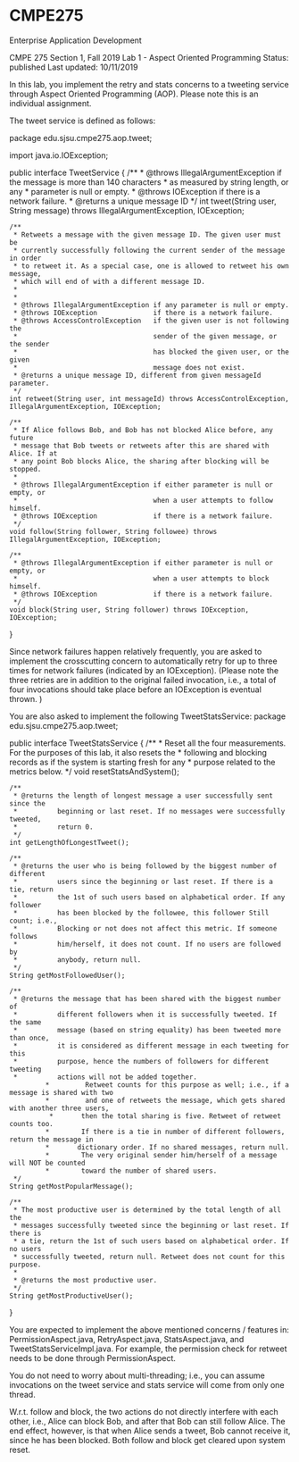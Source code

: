# CMPE275
Enterprise Application Development

CMPE 275 Section 1, Fall 2019
Lab 1 - Aspect Oriented Programming
Status: published
Last updated: 10/11/2019

In this lab, you implement the retry and stats concerns to a tweeting service through Aspect Oriented Programming (AOP). Please note this is an individual assignment.

The tweet service is defined as follows:

package edu.sjsu.cmpe275.aop.tweet;

import java.io.IOException;

public interface TweetService {
	/**
	 * @throws IllegalArgumentException if the message is more than 140 characters
	 *                                  as measured by string length, or any
	 *                                  parameter is null or empty.
	 * @throws IOException              if there is a network failure.
	 * @returns a unique message ID
	 */
	int tweet(String user, String message) throws IllegalArgumentException, IOException;

	/**
	 * Retweets a message with the given message ID. The given user must be
	 * currently successfully following the current sender of the message in order
	 * to retweet it. As a special case, one is allowed to retweet his own message,
	 * which will end of with a different message ID.
	 * 
	 * 
	 * @throws IllegalArgumentException if any parameter is null or empty.
	 * @throws IOException              if there is a network failure.
	 * @throws AccessControlException   if the given user is not following the
	 *                                  sender of the given message, or the sender
	 *                                  has blocked the given user, or the given
	 *                                  message does not exist.
	 * @returns a unique message ID, different from given messageId parameter.
	 */
	int retweet(String user, int messageId) throws AccessControlException, IllegalArgumentException, IOException;

	/**
	 * If Alice follows Bob, and Bob has not blocked Alice before, any future
	 * message that Bob tweets or retweets after this are shared with Alice. If at
	 * any point Bob blocks Alice, the sharing after blocking will be stopped.
	 * 
	 * @throws IllegalArgumentException if either parameter is null or empty, or
	 *                                  when a user attempts to follow himself.
	 * @throws IOException              if there is a network failure.
	 */
	void follow(String follower, String followee) throws IllegalArgumentException, IOException;

	/**
	 * @throws IllegalArgumentException if either parameter is null or empty, or
	 *                                  when a user attempts to block himself.
	 * @throws IOException              if there is a network failure.
	 */
	void block(String user, String follower) throws IOException, IOException;

}

Since network failures happen relatively frequently, you are asked to implement the crosscutting concern to automatically retry for up to three times for network failures (indicated by an IOException). (Please note the three retries are in addition to the original failed invocation, i.e., a total of four invocations should take place before an IOException is eventual thrown. ) 

You are also asked to implement the following TweetStatsService:
package edu.sjsu.cmpe275.aop.tweet;

public interface TweetStatsService {
   	/**
	 * Reset all the four measurements. For the purposes of this lab, it also resets the
	 * following and blocking records as if the system is starting fresh for any
	 * purpose related to the metrics below.
	 */
	void resetStatsAndSystem();

	/**
	 * @returns the length of longest message a user successfully sent since the
	 *          beginning or last reset. If no messages were successfully tweeted,
	 *          return 0.
	 */
	int getLengthOfLongestTweet();

	/**
	 * @returns the user who is being followed by the biggest number of different
	 *          users since the beginning or last reset. If there is a tie, return
	 *          the 1st of such users based on alphabetical order. If any follower
	 *          has been blocked by the followee, this follower Still count; i.e.,
	 *          Blocking or not does not affect this metric. If someone follows
	 *          him/herself, it does not count. If no users are followed by
	 *          anybody, return null.
	 */
	String getMostFollowedUser();

	/**
	 * @returns the message that has been shared with the biggest number of
	 *          different followers when it is successfully tweeted. If the same
	 *          message (based on string equality) has been tweeted more than once,
	 *          it is considered as different message in each tweeting for this
	 *          purpose, hence the numbers of followers for different tweeting
	 *          actions will not be added together. 
             *         Retweet counts for this purpose as well; i.e., if a message is shared with two
             *         and one of retweets the message, which gets shared with another three users,
              *       then the total sharing is five. Retweet of retweet counts too. 
             *        If there is a tie in number of different followers, return the message in
             *       dictionary order. If no shared messages, return null. 
             *        The very original sender him/herself of a message will NOT be counted 
             *        toward the number of shared users. 
	 */
	String getMostPopularMessage();

	/**
	 * The most productive user is determined by the total length of all the
	 * messages successfully tweeted since the beginning or last reset. If there is
	 * a tie, return the 1st of such users based on alphabetical order. If no users
	 * successfully tweeted, return null. Retweet does not count for this purpose.
	 * 
	 * @returns the most productive user.
	 */
	String getMostProductiveUser();

}

You are expected to implement the above mentioned concerns / features in: PermissionAspect.java, RetryAspect.java, StatsAspect.java, and TweetStatsServiceImpl.java.
For example, the permission check for retweet needs to be done through PermissionAspect.

You do not need to worry about multi-threading; i.e., you can assume invocations on the tweet service and stats service will come from only one thread.

W.r.t. follow and block, the two actions do not directly interfere with each other, i.e., Alice can block Bob, and after that Bob can still follow Alice. The end effect, however, is that when Alice sends a tweet, Bob cannot receive it, since he has been blocked. Both follow and block get cleared upon system reset.



